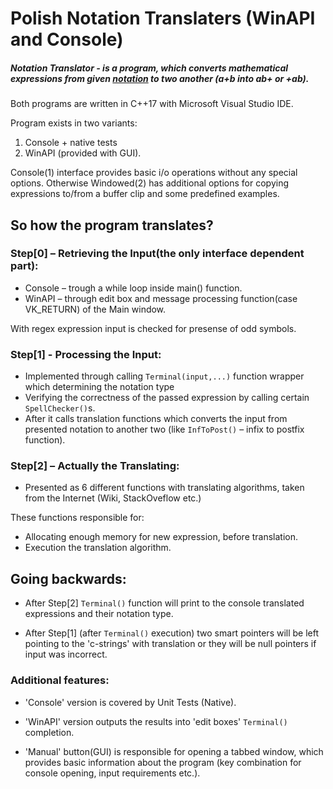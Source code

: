 # Polish Notation Translaters (WinAPI and Console)

##### Notation Translator - is a program, which converts mathematical expressions from given [notation](https://en.wikipedia.org/wiki/Polish_notation) to two another (a+b into ab+ or +ab).
Both programs are written in C++17 with Microsoft Visual Studio IDE.

Program exists in two variants:
1. Console + native tests
2. WinAPI (provided with GUI).

Console(1) interface provides basic i/o operations without any special options. Otherwise Windowed(2) has additional options for copying expressions to/from a buffer clip and some predefined examples.


## So how the program translates?

### Step[0] – Retrieving the Input(the only interface dependent part):
- Console – trough a while loop inside main() function.
- WinAPI – through edit box and message processing function(case VK_RETURN) of the Main window.

With regex expression input is checked for presense of odd symbols.

### Step[1]  - Processing the Input:
- Implemented through calling `Terminal(input,...)` function wrapper which determining the notation type
- Verifying the correctness of the passed expression by calling certain `SpellChecker()`s. 
- After it calls translation functions which converts the input from presented notation to another two (like `InfToPost()` – infix to postfix function).

### Step[2] – Actually the Translating:
- Presented as 6 different functions with translating algorithms, taken from the Internet (Wiki, StackOveflow etc.)

These functions responsible for: 
- Allocating enough memory for new expression, before translation.
- Execution the translation algorithm.


## Going backwards:

- After Step[2] `Terminal()` function will print to the console translated expressions and their notation type.

- After Step[1] (after `Terminal()` execution) two smart pointers will be left pointing to the 'c-strings' with translation or they will be null pointers if input was incorrect.


### Additional features:

- 'Console' version is covered by Unit Tests (Native).

- 'WinAPI' version outputs the results into 'edit boxes' `Terminal()` completion.
- 'Manual' button(GUI) is responsible for opening a tabbed window, which provides basic information about the program (key combination for console opening, input requirements etc.).
